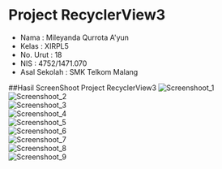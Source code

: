 # Project RecyclerView3

- Nama              : Mileyanda Qurrota A'yun
- Kelas             : XIRPL5
- No. Urut          : 18
- NIS               : 4752/1471.070
- Asal Sekolah      : SMK Telkom Malang

##Hasil ScreenShoot Project RecyclerView3
![Screenshoot_1](https://s14.postimg.org/6uakhbemp/rv3_1.jpg)<br>
![Screenshoot_2](https://s12.postimg.org/mz3vd8cct/rv3_2.jpg)<br>
![Screenshoot_3](https://s3.postimg.org/4ofx98xdv/rv3_3.jpg)<br>
![Screenshoot_4](https://s17.postimg.org/oj6mw04hb/rv3_4.jpg)<br>
![Screenshoot_5](https://s21.postimg.org/kd7gvve2v/rv3_5.jpg)<br>
![Screenshoot_6](https://s12.postimg.org/rrf73g3jx/rv3_6.jpg)<br>
![Screenshoot_7](https://s11.postimg.org/p3gkjpo8z/rv3_7.jpg)<br>
![Screenshoot_8](https://s12.postimg.org/hji8m4rpp/rv3_8.jpg)<br>
![Screenshoot_9](https://s17.postimg.org/emzpo8by7/rv3_9.jpg)<br>
